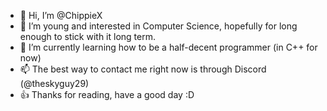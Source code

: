 - 👋 Hi, I’m @ChippieX
- 👀 I’m young and interested in Computer Science, hopefully for long enough to stick with it long term.
- 🌱 I’m currently learning how to be a half-decent programmer (in C++ for now)
- 📫 The best way to contact me right now is through Discord (@theskyguy29)
- 👍 Thanks for reading, have a good day :D

